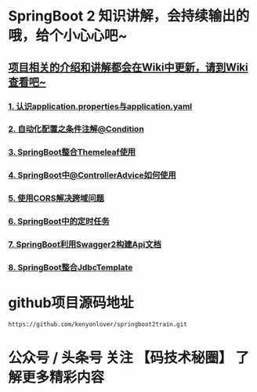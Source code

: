 # SpringBoot 2 知识讲解，会持续输出的哦，给个小心心吧~

## [项目相关的介绍和讲解都会在Wiki中更新，请到Wiki查看吧~](https://github.com/kenyonlover/springboot2train/wiki)

### [1. 认识application.properties与application.yaml](https://github.com/kenyonlover/springboot2train/wiki/1.-%E8%AE%A4%E8%AF%86application.properties%E4%B8%8Eapplication.yaml%E5%92%8C%E7%AE%80%E5%8D%95%E4%BD%BF%E7%94%A8lombok)

### [2. 自动化配置之条件注解@Condition](https://github.com/kenyonlover/springboot2train/wiki/2.-%E8%87%AA%E5%8A%A8%E5%8C%96%E9%85%8D%E7%BD%AE%E4%B9%8B%E6%9D%A1%E4%BB%B6%E6%B3%A8%E8%A7%A3@Condition)

### [3. SpringBoot整合Themeleaf使用](https://github.com/kenyonlover/springboot2train/wiki/3.-SpringBoot%E6%95%B4%E5%90%88Themeleaf%E4%BD%BF%E7%94%A8)

### [4. SpringBoot中@ControllerAdvice如何使用](https://github.com/kenyonlover/springboot2train/wiki/4.-SpringBoot%E4%B8%AD@ControllerAdvice%E5%A6%82%E4%BD%95%E4%BD%BF%E7%94%A8)

### [5. 使用CORS解决跨域问题](https://github.com/kenyonlover/springboot2train/wiki/5.-%E4%BD%BF%E7%94%A8CORS%E8%A7%A3%E5%86%B3%E8%B7%A8%E5%9F%9F%E9%97%AE%E9%A2%98)

### [6. SpringBoot中的定时任务](https://github.com/kenyonlover/springboot2train/wiki/6.-SpringBoot%E4%B8%AD%E7%9A%84%E5%AE%9A%E6%97%B6%E4%BB%BB%E5%8A%A1)

### [7. SpringBoot利用Swagger2构建Api文档](https://github.com/kenyonlover/springboot2train/wiki/7.-SpringBoot%E5%88%A9%E7%94%A8Swagger2%E6%9E%84%E5%BB%BAApi%E6%96%87%E6%A1%A3)

### [8. SpringBoot整合JdbcTemplate](https://github.com/kenyonlover/springboot2train/wiki/8.-SpringBoot-%E6%95%B4%E5%90%88-JdbcTemplate)

# github项目源码地址
```
https://github.com/kenyonlover/springboot2train.git
```

# 公众号 / 头条号 关注 【码技术秘圈】 了解更多精彩内容